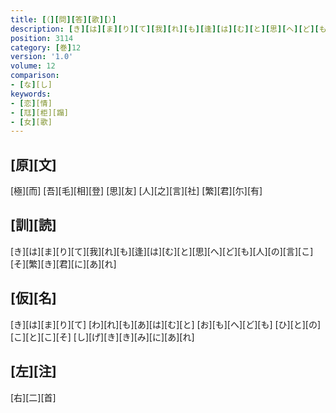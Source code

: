 ```yaml
---
title: [（][問][答][歌][）]
description: [き][は][ま][り][て][我][れ][も][逢][は][む][と][思][へ][ど][も][人][の][言][こ][そ][繁][き][君][に][あ][れ]
position: 3114
category: [巻]12
version: '1.0'
volume: 12
comparison:
- [な][し]
keywords:
- [恋][情]
- [尫][柜][蹋]
- [女][歌]
---
```


## [原][文]

[極][而] [吾][毛][相][登] [思][友] [人][之][言][社] [繁][君][尓][有]

## [訓][読]

[き][は][ま][り][て][我][れ][も][逢][は][む][と][思][へ][ど][も][人][の][言][こ][そ][繁][き][君][に][あ][れ]

## [仮][名]

[き][は][ま][り][て] [わ][れ][も][あ][は][む][と] [お][も][へ][ど][も] [ひ][と][の][こ][と][こ][そ] [し][げ][き][き][み][に][あ][れ]

## [左][注]

[右][二][首]

